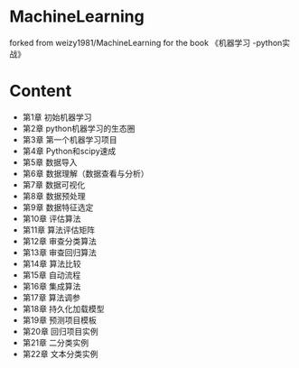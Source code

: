 # MachineLearning
forked from weizy1981/MachineLearning for the book 《机器学习 -python实战》
# Content
   * 第1章 初始机器学习
   * 第2章 python机器学习的生态圈
   * 第3章 第一个机器学习项目
   * 第4章 Python和scipy速成
   * 第5章 数据导入
   * 第6章 数据理解（数据查看与分析）
   * 第7章 数据可视化
   * 第8章 数据预处理
   * 第9章 数据特征选定
   * 第10章 评估算法
   * 第11章 算法评估矩阵
   * 第12章 审查分类算法
   * 第13章 审查回归算法
   * 第14章 算法比较
   * 第15章 自动流程
   * 第16章 集成算法
   * 第17章 算法调参
   * 第18章 持久化加载模型
   * 第19章 预测项目模板
   * 第20章 回归项目实例
   * 第21章 二分类实例
   * 第22章 文本分类实例
   
